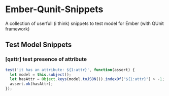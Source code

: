 Ember-Qunit-Snippets
====================

A collection of userfull (i think) snippets to test model for Ember (with QUnit framework)

Test Model Snippets
-------------------

### [qattr] test presence of attribute

```js
test('it has an attribute: ${1:attr}', function(assert) {
  let model = this.subject();
  let hasAttr = Object.keys(model.toJSON()).indexOf("${1:attr}") > -1;
  assert.ok(hasAttr);
});
```

